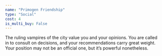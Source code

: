 ```yaml
---
name: "Primogen Friendship"
type: "Social"
cost: 4
is_multi_buy: False
---
```


The ruling vampires of the city value you and your opinions. You are called in to consult on decisions, and your recommendations carry great weight. Your position may not be an official one, but it’s powerful nonetheless.